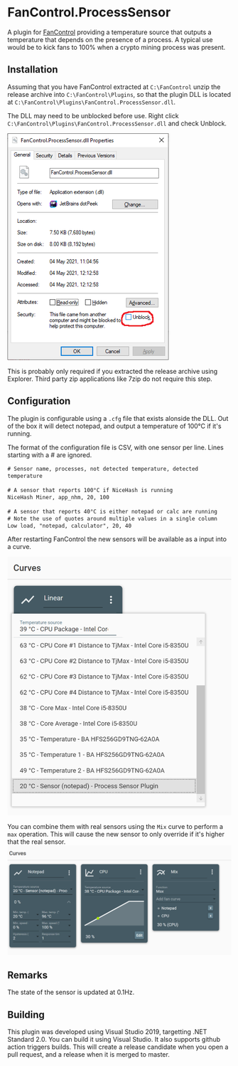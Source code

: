 ﻿# FanControl.ProcessSensor
A plugin for [FanControl](https://github.com/Rem0o/FanControl.Releases) providing a temperature source that outputs a temperature that depends on the presence of a process. A typical use would be to kick fans to 100% when a crypto mining process was present.

## Installation
Assuming that you have FanControl extracted at `C:\FanControl` unzip the release archive into `C:\FanControl\Plugins`, so that the plugin DLL is located at `C:\FanControl\Plugins\FanControl.ProcessSensor.dll`.

The DLL may need to be unblocked before use. Right click `C:\FanControl\Plugins\FanControl.ProcessSensor.dll` and check Unblock.

![Unblock DLL](doc/Unblock.png)

This is probably only required if you extracted the release archive using Explorer. Third party zip applications like 7zip do not require this step.

## Configuration
The plugin is configurable using a `.cfg` file that exists alonside the DLL. Out of the box it will detect notepad, and output a temperature of 100°C if it's running.

The format of the configuration file is CSV, with one sensor per line. Lines starting with a # are ignored.
```
# Sensor name, processes, not detected temperature, detected temperature

# A sensor that reports 100°C if NiceHash is running
NiceHash Miner, app_nhm, 20, 100

# A sensor that reports 40°C is either notepad or calc are running
# Note the use of quotes around multiple values in a single column
Low load, "notepad, calculator", 20, 40
```
After restarting FanControl the new sensors will be available as a input into a curve.

![New sensor](doc/SensorAvailable.png)

You can combine them with real sensors using the `Mix` curve to perform a `max` operation. This will cause the new sensor to only override if it's higher that the real sensor.
![Using a mix curve](doc/CombinedSensors.png)

## Remarks
The state of the sensor is updated at 0.1Hz.

## Building
This plugin was developed using Visual Studio 2019, targetting .NET Standard 2.0. You can build it using Visual Studio. It also supports github action triggers builds. This will create a release candidate when you open a pull request, and a release when it is merged to master.
